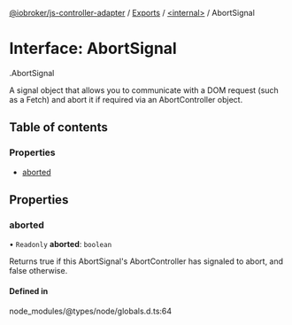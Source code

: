 [@iobroker/js-controller-adapter](../README.md) / [Exports](../modules.md) / [<internal\>](../modules/internal_.md) / AbortSignal

# Interface: AbortSignal

[<internal>](../modules/internal_.md).AbortSignal

A signal object that allows you to communicate with a DOM request (such as a Fetch) and abort it if required via an AbortController object.

## Table of contents

### Properties

- [aborted](internal_.AbortSignal.md#aborted)

## Properties

### aborted

• `Readonly` **aborted**: `boolean`

Returns true if this AbortSignal's AbortController has signaled to abort, and false otherwise.

#### Defined in

node_modules/@types/node/globals.d.ts:64

